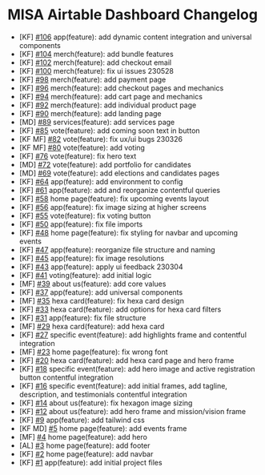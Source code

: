 # MISA Airtable Dashboard Changelog

<!--
Changelog Format
### TL; DR
- [Initials of Dev] [#issue number](issue link on GitHub) {issue title}
-->

- [KF] [#106](https://github.com/ateneomisa/MISA-Website/issues/106) app(feature): add dynamic content integration and universal components
- [KF] [#104](https://github.com/ateneomisa/MISA-Website/issues/104) merch(feature): add bundle features
- [KF] [#102](https://github.com/ateneomisa/MISA-Website/issues/102) merch(feature): add checkout email
- [KF] [#100](https://github.com/ateneomisa/MISA-Website/issues/100) merch(feature): fix ui issues 230528
- [KF] [#98](https://github.com/ateneomisa/MISA-Website/issues/98) merch(feature): add payment page
- [KF] [#96](https://github.com/ateneomisa/MISA-Website/issues/96) merch(feature): add checkout pages and mechanics
- [KF] [#94](https://github.com/ateneomisa/MISA-Website/issues/94) merch(feature): add cart page and mechanics
- [KF] [#92](https://github.com/ateneomisa/MISA-Website/issues/92) merch(feature): add individual product page
- [KF] [#90](https://github.com/ateneomisa/MISA-Website/issues/90) merch(feature): add landing page
- [MD] [#89](https://github.com/ateneomisa/MISA-Website/issues/89) services(feature): add services page
- [KF] [#85](https://github.com/ateneomisa/MISA-Website/issues/85) vote(feature): add coming soon text in button
- [KF MF] [#82](https://github.com/ateneomisa/MISA-Website/issues/82) vote(feature): fix ux/ui bugs 230326
- [KF MF] [#80](https://github.com/ateneomisa/MISA-Website/issues/80) vote(feature): add voting
- [KF] [#76](https://github.com/Ateneo-MISA/MISA-Website/issues/76) vote(feature): fix hero text
- [MD] [#72](https://github.com/Ateneo-MISA/MISA-Website/issues/72) vote(feature): add portfolio for candidates
- [MD] [#69](https://github.com/Ateneo-MISA/MISA-Website/issues/69) vote(feature): add elections and candidates pages
- [KF] [#64](https://github.com/Ateneo-MISA/MISA-Website/issues/64) app(feature): add environment to config
- [KF] [#61](https://github.com/Ateneo-MISA/MISA-Website/issues/61) app(feature): add and reorganize contentful queries
- [KF] [#58](https://github.com/Ateneo-MISA/MISA-Website/issues/58) home page(feature): fix upcoming events layout
- [KF] [#56](https://github.com/Ateneo-MISA/MISA-Website/issues/56) app(feature): fix image sizing at higher screens
- [KF] [#55](https://github.com/Ateneo-MISA/MISA-Website/issues/55) vote(feature): fix voting button
- [KF] [#50](https://github.com/Ateneo-MISA/MISA-Website/issues/50) app(feature): fix file imports
- [KF] [#48](https://github.com/Ateneo-MISA/MISA-Website/issues/48) home page(feature): fix styling for navbar and upcoming events
- [KF] [#47](https://github.com/Ateneo-MISA/MISA-Website/issues/47) app(feature): reorganize file structure and naming
- [KF] [#45](https://github.com/Ateneo-MISA/MISA-Website/issues/45) app(feature): fix image resolutions
- [KF] [#43](https://github.com/Ateneo-MISA/MISA-Website/issues/43) app(feature): apply ui feedback 230304
- [KF] [#41](https://github.com/Ateneo-MISA/MISA-Website/issues/41) voting(feature): add initial logic
- [MF] [#39](https://github.com/Ateneo-MISA/MISA-Website/issues/39) about us(feature): add core values
- [KF] [#37](https://github.com/Ateneo-MISA/MISA-Website/issues/37) app(feature): add universal components
- [MF] [#35](https://github.com/Ateneo-MISA/MISA-Website/issues/35) hexa card(feature): fix hexa card design
- [KF] [#33](https://github.com/Ateneo-MISA/MISA-Website/issues/33) hexa card(feature): add options for hexa card filters
- [KF] [#31](https://github.com/Ateneo-MISA/MISA-Website/issues/31) app(feature): fix file structure
- [MF] [#29](https://github.com/Ateneo-MISA/MISA-Website/issues/29) hexa card(feature): add hexa card
- [KF] [#27](https://github.com/Ateneo-MISA/MISA-Website/issues/27) specific event(feature): add highlights frame and contentful integration
- [MF] [#23](https://github.com/Ateneo-MISA/MISA-Website/issues/23) home page(feature): fix wrong font
- [KF] [#20](https://github.com/Ateneo-MISA/MISA-Website/issues/20) hexa card(feature): add hexa card page and hero frame
- [KF] [#18](https://github.com/Ateneo-MISA/MISA-Website/issues/18) specific event(feature): add hero image and active registration button contentful integration
- [KF] [#16](https://github.com/Ateneo-MISA/MISA-Website/issues/16) specific event(feature): add initial frames, add tagline, description, and testimonials contentful integration
- [KF] [#14](https://github.com/Ateneo-MISA/MISA-Website/issues/14) about us(feature): fix hexagon image sizing
- [KF] [#12](https://github.com/Ateneo-MISA/MISA-Website/issues/12) about us(feature): add hero frame and mission/vision frame
- [KF] [#9](https://github.com/Ateneo-MISA/MISA-Website/issues/9) app(feature): add tailwind css
- [KF MD] [#5](https://github.com/Ateneo-MISA/MISA-Website/issues/5) home page(feature): add events frame
- [MF] [#4](https://github.com/Ateneo-MISA/MISA-Website/issues/4) home page(feature): add hero
- [AL] [#3](https://github.com/Ateneo-MISA/MISA-Website/issues/3) home page(feature): add footer
- [KF] [#2](https://github.com/Ateneo-MISA/MISA-Website/issues/2) home page(feature): add navbar
- [KF] [#1](https://github.com/Ateneo-MISA/MISA-Website/issues/1) app(feature): add initial project files
